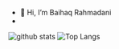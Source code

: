 - 👋 Hi, I’m Baihaq Rahmadani
- 

<!---
Haq9815/Haq9815 is a ✨ special ✨ repository because its `README.md` (this file) appears on your GitHub profile.
You can click the Preview link to take a look at your changes.
--->
![github stats](https://github-readme-stats.vercel.app/api?username=Haq9815&theme=radical)
![Top Langs](https://github-readme-stats.vercel.app/api/top-langs/?username=Haq9815)




